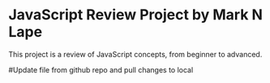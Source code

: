 # JavaScript Review Project by Mark N Lape
This project is a review of JavaScript concepts, from beginner to advanced.

#Update file from github repo and pull changes to local
